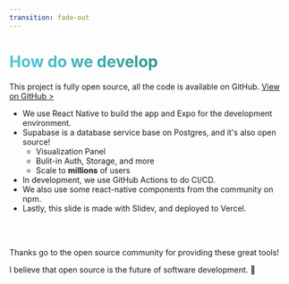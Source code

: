 ```yaml
---
transition: fade-out
---
```


# How do we develop

This project is fully open source, all the code is available on GitHub. [View on GitHub >](https://github.com/xiaodong2008/mvpa60)

<v-clicks depth="2">

- We use React Native to build the app and Expo for the development environment.
- Supabase is a database service base on Postgres, and it's also open source!
  - Visualization Panel
  - Bulit-in Auth, Storage, and more
  - Scale to **millions** of users
- In development, we use GitHub Actions to do CI/CD.
- We also use some react-native components from the community on npm.
- Lastly, this slide is made with Slidev, and deployed to Vercel.

</v-clicks>

<br>
<br>

<v-click>

Thanks go to the open source community for providing these great tools!

I believe that open source is the future of software development. 🥰

</v-click>

<style>
h1 {
  background-color: #2B90B6;
  background-image: linear-gradient(45deg, #4EC5D4 10%, #146b4c 90%);
  background-size: 100%;
  -webkit-background-clip: text;
  -moz-background-clip: text;
  -webkit-text-fill-color: transparent;
  -moz-text-fill-color: transparent;
}
</style>
